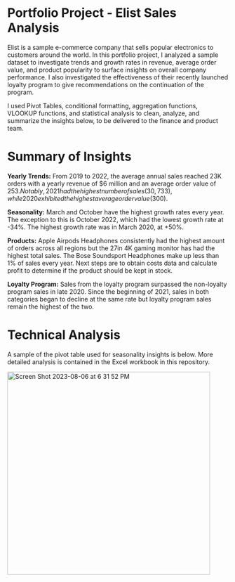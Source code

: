 # Portfolio Project - Elist Sales Analysis

Elist is a sample e-commerce company that sells popular electronics to customers around the world. In this portfolio project, I analyzed a sample dataset to investigate trends and growth rates in revenue, average order value, and product popularity to surface insights on overall company performance. I also investigated the effectiveness of their recently launched loyalty program to give recommendations on the continuation of the program.

I used Pivot Tables, conditional formatting, aggregation functions, VLOOKUP functions, and statistical analysis to clean, analyze, and summarize the insights below, to be delivered to the finance and product team.

# Summary of Insights

**Yearly Trends:** From 2019 to 2022, the average annual sales reached 23K orders with a yearly revenue of $6 million and an average order value of $253. Notably, 2021 had the highest number of sales (30,733), while 2020 exhibited the highest average order value ($300).

**Seasonality:** March and October have the highest growth rates every year. The exception to this is October 2022, which had the lowest growth rate at -34%. The highest growth rate was in March 2020, at +50%.

**Products:** Apple Airpods Headphones consistently had the highest amount of orders across all regions but the 27in 4K gaming monitor has had the highest total sales. The Bose Soundsport Headphones make up less than 1% of sales every year. Next steps are to obtain costs data and calculate profit to determine if the product should be kept in stock.

**Loyalty Program:** Sales from the loyalty program surpassed the non-loyalty program sales in late 2020. Since the beginning of 2021, sales in both categories began to decline at the same rate but loyalty program sales remain the highest of the two. 

# Technical Analysis

A sample of the pivot table used for seasonality insights is below. More detailed analysis is contained in the Excel workbook in this repository.

<img width="462" alt="Screen Shot 2023-08-06 at 6 31 52 PM" src="https://github.com/barbara-dianna/elist_ecommerce_analysis/assets/131317008/6d40d1d8-689e-4950-9b98-8732b0f2d553">

